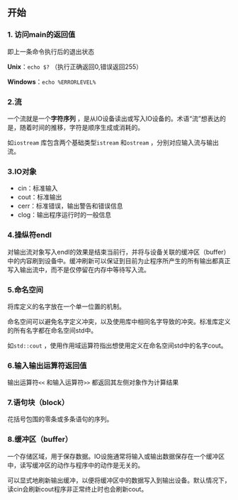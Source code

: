 ## 开始

### 1. 访问main的返回值

即上一条命令执行后的退出状态

**Unix**：`echo $?` （执行正确返回0,错误返回255）

**Windows**：`echo %ERRORLEVEL%`

### 2.流

一个流就是一个**字符序列** ，是从IO设备读出或写入IO设备的。术语“流”想表达的是，随着时间的推移，字符是顺序生成或消耗的。

如`iostream` 库包含两个基础类型`istream` 和`ostream` ，分别对应输入流与输出流。

### 3.IO对象

- cin：标准输入
- cout：标准输出
- cerr：标准错误，输出警告和错误信息
- clog：输出程序运行时的一般信息

### 4.操纵符endl

对输出流对象写入endl的效果是结束当前行，并将与设备关联的缓冲区（buffer）中的内容刷到设备中。缓冲刷新可以保证到目前为止程序所产生的所有输出都真正写入输出流中，而不是仅停留在内存中等待写入流。

### 5.命名空间

将库定义的名字放在一个单一位置的机制。

命名空间可以避免名字定义冲突，以及使用库中相同名字导致的冲突。标准库定义的所有名字都在命名空间std中。

如`std::cout` ，使用作用域运算符指出想使用定义在命名空间std中的名字cout。

### 6.输入输出运算符返回值

输出运算符`<<` 和输入运算符`>>` 都返回其左侧对象作为计算结果

### 7.语句块（block）

花括号包围的零条或多条语句的序列。

### 8.缓冲区（buffer）

一个存储区域，用于保存数据。IO设施通常将输入或输出数据保存在一个缓冲区中，读写缓冲区的动作与程序中的动作是无关的。

可以显式地刷新输出缓冲，以便将缓冲区中的数据写入到输出设备。默认情况下，读cin会刷新cout程序非正常终止时也会刷新cout。

